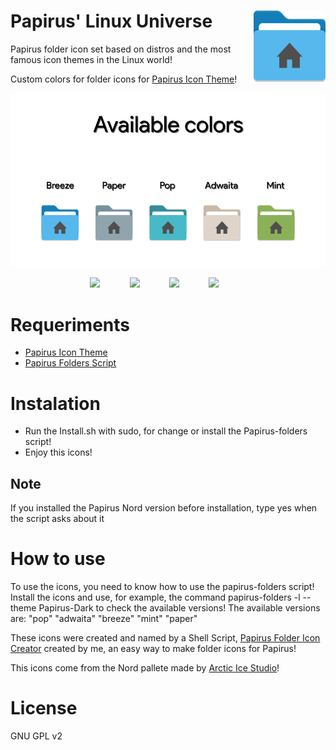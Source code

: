 <img src="Images/breeze.png" alt="Logo" align="right" /> Papirus' Linux Universe
=

Papirus folder icon set based on distros and the most famous icon themes in the Linux world!

Custom colors for folder icons for <a href="https://github.com/PapirusDevelopmentTeam/papirus-icon-theme">Papirus Icon Theme</a>!

</p>
<p align="center">
  <img src="Images/image.png">
</p>

<p align="center">
  <img src="https://img.shields.io/github/release/Adapta-Projects/Papirus-Linux-Universe?color=red&style=for-the-badge">
  &nbsp;&nbsp;&nbsp;&nbsp;&nbsp;&nbsp;&nbsp;&nbsp;&nbsp;&nbsp;
  <img src="https://img.shields.io/github/issues/Adapta-Projects/Papirus-Linux-Universe?color=violet&style=for-the-badge">
  &nbsp;&nbsp;&nbsp;&nbsp;&nbsp;&nbsp;&nbsp;&nbsp;&nbsp;&nbsp;
  <img src="https://img.shields.io/github/forks/Adapta-Projects/Papirus-Linux-Universe?color=teal&style=for-the-badge">
  &nbsp;&nbsp;&nbsp;&nbsp;&nbsp;&nbsp;&nbsp;&nbsp;&nbsp;&nbsp;
  <img src="https://img.shields.io/github/stars/Adapta-Projects/Papirus-Linux-Universe?style=for-the-badge">
  &nbsp;&nbsp;&nbsp;&nbsp;&nbsp;&nbsp;&nbsp;&nbsp;&nbsp;&nbsp;
</p>

# Requeriments

 - <a href="https://github.com/PapirusDevelopmentTeam/papirus-icon-theme">Papirus Icon Theme</a>
 - <a href="https://github.com/PapirusDevelopmentTeam/papirus-folders">Papirus Folders Script</a>

# Instalation

 - Run the Install.sh with sudo, for change or install the Papirus-folders script!
 - Enjoy this icons!

## Note
   If you installed the Papirus Nord version before installation, type yes when the script asks about it
 
# How to use
To use the icons, you need to know how to use the papirus-folders script! Install the icons and use, for example, the command papirus-folders -l --theme Papirus-Dark to check the available versions! The available versions are: "pop" "adwaita" "breeze" "mint" "paper"

These icons were created and named by a Shell Script, <a href="https://github.com/Adapta-Projects/Papirus-Folder-Icon-Creator">Papirus Folder Icon Creator</a> created by me, an easy way to make folder icons for Papirus!

This icons come from the Nord pallete made by <a href="https://github.com/arcticicestudio/nord">Arctic Ice Studio</a>!

# License

GNU GPL v2
